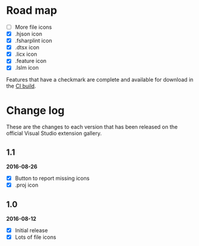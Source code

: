# Road map

- [ ] More file icons
- [x] .hjson icon
- [x] .fsharplint icon
- [x] .dtsx icon
- [x] .licx icon
- [x] .feature icon
- [x] .lslm icon

Features that have a checkmark are complete and available for
download in the
[CI build](http://vsixgallery.com/extension/3a7b4930-a5fb-46ec-a9b8-9610c8f953b8/).

# Change log

These are the changes to each version that has been released
on the official Visual Studio extension gallery.

## 1.1

**2016-08-26**

- [x] Button to report missing icons
- [x] .proj icon

## 1.0

**2016-08-12**

- [x] Initial release
- [x] Lots of file icons